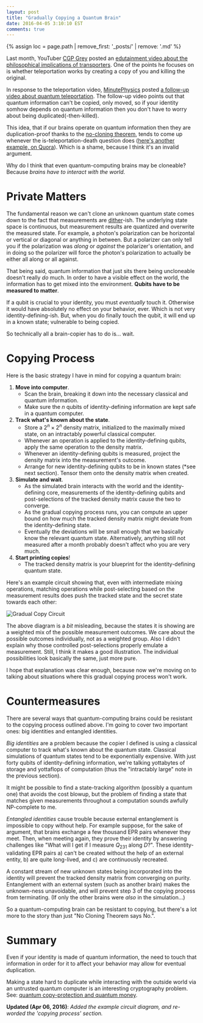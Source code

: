 ```yaml
---
layout: post
title: "Gradually Copying a Quantum Brain"
date: 2016-04-05 3:10:10 EST
comments: true
---
```


{% assign loc = page.path | remove_first: '_posts/' | remove: '.md' %}

Last month, YouTuber [CGP Grey](https://www.youtube.com/user/CGPGrey/videos) posted an [edutainment video about the philosophical implications of transporters](https://www.youtube.com/watch?v=nQHBAdShgYI).
One of the points he focuses on is whether teleportation works by creating a copy of you and killing the original.

In response to the teleportation video, [MinutePhysics](https://www.youtube.com/user/minutephysics/videos) posted [a follow-up video about quantum teleportation](https://www.youtube.com/watch?v=dAaHHGHuy1c).
The follow-up video points out that quantum information can't be copied, only moved, so if your identity somhow depends on quantum information then you don't have to worry about being duplicated(-then-killed).

This idea, that if our brains operate on quantum information then they are duplication-proof thanks to the [no-cloning theorem](https://en.wikipedia.org/wiki/No-cloning_theorem), tends to come up whenever the is-teleportation-death question does ([here's another example, on Quora](https://www.quora.com/If-teleportation-is-simply-cloning-arent-you-actually-dying-when-you-teleport)).
Which is a shame, because I think it's an invalid argument.

Why do I think that even quantum-computing brains may be cloneable?
Because *brains have to interact with the world*.

# Private Matters

The fundamental reason we can't clone an unknown quantum state comes down to the fact that measurements are [dither](https://en.wikipedia.org/wiki/Dither)-ish.
The underlying state space is continuous, but measurement results are quantized and overwrite the measured state.
For example, a photon's polarization can be horizontal or vertical or diagonal or anything in between.
But a polarizer can only tell you if the polarization was *along* or *against* the polarizer's orientation, and in doing so the polarizer will force the photon's polarization to actually be either all along or all against.

That being said, quantum information that just sits there being uncloneable doesn't really *do* much.
In order to have a visible effect on the world, the information has to get mixed into the environment.
**Qubits have to be measured to matter**.

If a qubit is crucial to your identity, you must *eventually* touch it.
Otherwise it would have absolutely no effect on your behavior, ever.
Which is not very identity-defining-ish.
But, when you do finally touch the qubit, it will end up in a known state; vulnerable to being copied.

So technically all a brain-copier has to do is... wait.

# Copying Process

Here is the basic strategy I have in mind for copying a quantum brain:

1. **Move into computer**.
    - Scan the brain, breaking it down into the necessary classical and quantum information.
    - Make sure the $n$ qubits of identity-defining information are kept safe in a quantum computer.
2. **Track what's known about the state**.
    - Store a $2^n \times 2^n$ density matrix, initialized to the maximally mixed state, on an intractably powerful classical computer.
    - Whenever an operation is applied to the identity-defining qubits, apply the same operation to the density matrix.
    - Whenever an identity-defining qubits is measured, project the density matrix into the measurement's outcome.
    - Arrange for new identity-defining qubits to be in known states (*see next section).
        Tensor them onto the density matrix when created.
3. **Simulate and wait**.
    - As the simulated brain interacts with the world and the identity-defining core, measurements of the identity-defining qubits and post-selections of the tracked density matrix cause the two to converge.
    - As the gradual copying process runs, you can compute an upper bound on how much the tracked density matrix might deviate from the identity-defining state.
    - Eventually the deviations will be small enough that we basically know the relevant quantum state.
        Alternatively, anything still not measured after a month probably doesn't affect who you are very much.
4. **Start printing copies**!
    - The tracked density matrix is your blueprint for the identity-defining quantum state.

Here's an example circuit showing that, even with intermediate mixing operations, matching operations while post-selecting based on the measurement results does push the tracked state and the secret state towards each other:

<img src="/assets/{{ loc }}/gradual-copy-circuit.png" alt="Gradual Copy Circuit" style="max-width: 100%;"/>

The above diagram is a *bit* misleading, because the states it is showing are a weighted mix of the possible measurement outcomes.
We care about the possible outcomes individually, not as a weighted group.
Also I didn't explain why those controlled post-selections properly emulate a measurement.
Still, I think it makes a good illustration.
The individual possibilities look basically the same, just more pure.

I hope that explanation was clear enough, because now we're moving on to talking about situations where this gradual copying process won't work.

# Countermeasures

There are several ways that quantum-computing brains could be resistant to the copying process outlined above.
I'm going to cover two important ones: big identities and entangled identities.

*Big identities* are a problem because the copier I defined is using a classical computer to track what's known about the quantum state.
Classical simulations of quantum states tend to be exponentially expensive.
With just forty qubits of identity-defining information, we're talking yottabytes of storage and yottaflops of computation (thus the "intractably large" note in the previous section).

It might be possible to find a state-tracking algorithm (possibly a quantum one) that avoids the cost blowup, but the problem of finding a state that matches given measurements throughout a computation sounds awfully NP-complete to me.

*Entangled identities* cause trouble because external entanglement is impossible to copy without help.
For example suppose, for the sake of argument, that brains exchange a few thousand EPR pairs whenever they meet.
Then, when meeting again, they prove their identity by answering challenges like "What will I get if I measure $Q_{231}$ along $D$?".
These identity-validating EPR pairs a) can't be created without the help of an external entity, b) are quite long-lived, and c) are continuously recreated.

A constant stream of new unknown states being incorporated into the identity will prevent the tracked density matrix from converging on purity.
Entanglement with an external system (such as another brain) makes the unknown-ness unavoidable, and will prevent step 3 of the copying process from terminating.
(If only the other brains were *also* in the simulation...)

So a quantum-computing brain can be resistant to copying, but there's a lot more to the story than just "No Cloning Theorem says No.".

# Summary

Even if your identity is made of quantum information, the need to touch that information in order for it to affect your behavior may allow for eventual duplication.

Making a state hard to duplicate while interacting with the outside world via an untrusted quantum computer is an interesting cryptography problem.
See: [quantum copy-protection and quantum money](http://arxiv.org/abs/1110.5353).

**Updated (Apr 06, 2016)**: *Added the example circuit diagram, and re-worded the 'copying process' section.*